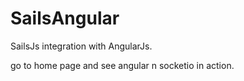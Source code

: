 SailsAngular
============

SailsJs integration with AngularJs.

go to home page and see angular n socketio in action.
